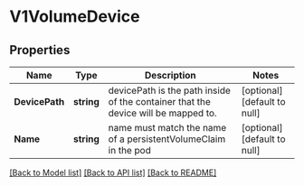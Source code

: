 # V1VolumeDevice

## Properties
Name | Type | Description | Notes
------------ | ------------- | ------------- | -------------
**DevicePath** | **string** | devicePath is the path inside of the container that the device will be mapped to. | [optional] [default to null]
**Name** | **string** | name must match the name of a persistentVolumeClaim in the pod | [optional] [default to null]

[[Back to Model list]](../README.md#documentation-for-models) [[Back to API list]](../README.md#documentation-for-api-endpoints) [[Back to README]](../README.md)

